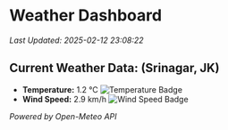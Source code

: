 
# Weather Dashboard

_Last Updated: 2025-02-12 23:08:22_

## Current Weather Data: (Srinagar, JK)
- **Temperature:** 1.2 °C ![Temperature Badge](https://img.shields.io/badge/Temperature-Low%20Temp-blue)
- **Wind Speed:** 2.9 km/h ![Wind Speed Badge](https://img.shields.io/badge/Wind%20Speed-Light%20Wind-blue)

*Powered by Open-Meteo API*
